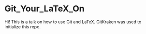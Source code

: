 # Git_Your_LaTeX_On

Hi! This is a talk on how to use Git and LaTeX. GitKraken was used to initialize this repo. 